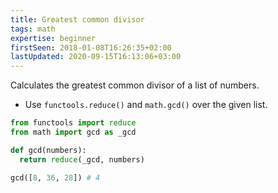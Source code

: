 ```yaml
---
title: Greatest common divisor
tags: math
expertise: beginner
firstSeen: 2018-01-08T16:26:35+02:00
lastUpdated: 2020-09-15T16:13:06+03:00
---
```


Calculates the greatest common divisor of a list of numbers.

- Use `functools.reduce()` and `math.gcd()` over the given list.

```py
from functools import reduce
from math import gcd as _gcd

def gcd(numbers):
  return reduce(_gcd, numbers)
```

```py
gcd([8, 36, 28]) # 4
```
